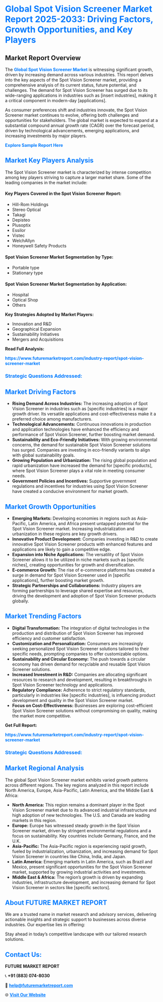 <h1 style="color: #007BFF;">Global Spot Vision Screener Market Report 2025-2033: Driving Factors, Growth Opportunities, and Key Players</h1>

<section id="overview">
<h2>Market Report Overview</h2>
<p>The <a href="https://www.futuremarketreport.com/industry-report/spot-vision-screener-market" style="color: #007BFF; text-decoration: none;"><strong>Global Spot Vision Screener Market</strong></a> is witnessing significant growth, driven by increasing demand across various industries. This report delves into the key aspects of the Spot Vision Screener market, providing a comprehensive analysis of its current status, future potential, and challenges. The demand for Spot Vision Screener has surged due to its wide-ranging applications in industries such as [insert industries], making it a critical component in modern-day [applications].</p>
<p>As consumer preferences shift and industries innovate, the Spot Vision Screener market continues to evolve, offering both challenges and opportunities for stakeholders. The global market is expected to expand at a substantial compound annual growth rate (CAGR) over the forecast period, driven by technological advancements, emerging applications, and increasing investments by major players.</p>
</section>

<section id="overview">
<p><a href="https://www.futuremarketreport.com/request-sample/reportId=79943" style="color: #007BFF; text-decoration: none;"><strong>Explore Sample Report Here</strong></a></p>
</section>

<section id="key-players">
<h2 style="color: #007BFF;">Market Key Players Analysis</h2>
<p>The Spot Vision Screener market is characterized by intense competition among key players striving to capture a larger market share. Some of the leading companies in the market include:</p>
<h4>Key Players Covered in the Spot Vision Screener Report:</h4>
<ul><li>Hill-Rom Holdings</li><li>Stereo Optical</li><li>Takagi</li><li>Depisteo</li><li>Plusoptix</li><li>Essilor</li><li>Vistec</li><li>WelchAllyn</li><li>Honeywell Safety Products</li></ul>
<h4>Spot Vision Screener Market Segmentation by Type:</h4>
<ul><li>Portable type</li><li>Stationary type</li></ul>

<h4>Spot Vision Screener Market Segmentation by Application:</h4>
<ul><li>Hospital</li><li>Optical Shop</li><li>Others</li></ul>
<p><strong>Key Strategies Adopted by Market Players:</strong></p>
<ul>
<li>Innovation and R&D</li>
<li>Geographical Expansion</li>
<li>Sustainability Initiatives</li>
<li>Mergers and Acquisitions</li>
</ul>
</section>

<section>
<p><strong>Read Full Analysis: </strong></p><a href="https://www.futuremarketreport.com/industry-report/spot-vision-screener-market" style="color: #007BFF; text-decoration: none;"><strong>https://www.futuremarketreport.com/industry-report/spot-vision-screener-market</strong></a>
<h3 style="color: #007BFF;">Strategic Questions Addressed:</h3>
</section>

<section id="driving-factors">
<h2 style="color: #007BFF;">Market Driving Factors</h2>
<ul>
<li><strong>Rising Demand Across Industries:</strong> The increasing adoption of Spot Vision Screener in industries such as [specific industries] is a major growth driver. Its versatile applications and cost-effectiveness make it a preferred choice among manufacturers.</li>
<li><strong>Technological Advancements:</strong> Continuous innovations in production and application technologies have enhanced the efficiency and performance of Spot Vision Screener, further boosting market demand.</li>
<li><strong>Sustainability and Eco-Friendly Initiatives:</strong> With growing environmental concerns, the demand for sustainable Spot Vision Screener solutions has surged. Companies are investing in eco-friendly variants to align with global sustainability goals.</li>
<li><strong>Growing Population and Urbanization:</strong> The rising global population and rapid urbanization have increased the demand for [specific products], where Spot Vision Screener plays a vital role in meeting consumer needs.</li>
<li><strong>Government Policies and Incentives:</strong> Supportive government regulations and incentives for industries using Spot Vision Screener have created a conducive environment for market growth.</li>
</ul>
</section>

<section id="growth-opportunities">
<h2 style="color: #007BFF;">Market Growth Opportunities</h2>
<ul>
<li><strong>Emerging Markets:</strong> Developing economies in regions such as Asia-Pacific, Latin America, and Africa present untapped potential for the Spot Vision Screener market. Increasing industrialization and urbanization in these regions are key growth drivers.</li>
<li><strong>Innovative Product Development:</strong> Companies investing in R&D to create innovative Spot Vision Screener products with enhanced features and applications are likely to gain a competitive edge.</li>
<li><strong>Expansion into Niche Applications:</strong> The versatility of Spot Vision Screener allows it to be utilized in niche markets such as [specific niches], creating opportunities for growth and diversification.</li>
<li><strong>E-commerce Growth:</strong> The rise of e-commerce platforms has created a surge in demand for Spot Vision Screener used in [specific applications], further boosting market growth.</li>
<li><strong>Strategic Partnerships and Collaborations:</strong> Industry players are forming partnerships to leverage shared expertise and resources, driving the development and adoption of Spot Vision Screener products globally.</li>
</ul>
</section>

<section id="trending-factors">
<h2 style="color: #007BFF;">Market Trending Factors</h2>
<ul>
<li><strong>Digital Transformation:</strong> The integration of digital technologies in the production and distribution of Spot Vision Screener has improved efficiency and customer satisfaction.</li>
<li><strong>Customization and Personalization:</strong> Consumers are increasingly seeking personalized Spot Vision Screener solutions tailored to their specific needs, prompting companies to offer customizable options.</li>
<li><strong>Sustainability and Circular Economy:</strong> The push towards a circular economy has driven demand for recyclable and reusable Spot Vision Screener solutions.</li>
<li><strong>Increased Investment in R&D:</strong> Companies are allocating significant resources to research and development, resulting in breakthroughs in Spot Vision Screener technology and applications.</li>
<li><strong>Regulatory Compliance:</strong> Adherence to strict regulatory standards, particularly in industries like [specific industries], is influencing product development and quality in the Spot Vision Screener market.</li>
<li><strong>Focus on Cost-Effectiveness:</strong> Businesses are exploring cost-efficient Spot Vision Screener solutions without compromising on quality, making the market more competitive.</li>
</ul>
</section>

<section>
<p><strong>Get Full Report: </strong></p><a href="https://www.futuremarketreport.com/industry-report/spot-vision-screener-market" style="color: #007BFF; text-decoration: none;"><strong>https://www.futuremarketreport.com/industry-report/spot-vision-screener-market</strong></a>
<h3 style="color: #007BFF;">Strategic Questions Addressed:</h3>
</section>


<section id="regional-analysis">
<h2 style="color: #007BFF;">Market Regional Analysis</h2>
<p>The global Spot Vision Screener market exhibits varied growth patterns across different regions. The key regions analyzed in this report include North America, Europe, Asia-Pacific, Latin America, and the Middle East & Africa:</p>
<ul>
<li><strong>North America:</strong> This region remains a dominant player in the Spot Vision Screener market due to its advanced industrial infrastructure and high adoption of new technologies. The U.S. and Canada are leading markets in this region.</li>
<li><strong>Europe:</strong> Europe has witnessed steady growth in the Spot Vision Screener market, driven by stringent environmental regulations and a focus on sustainability. Key countries include Germany, France, and the U.K.</li>
<li><strong>Asia-Pacific:</strong> The Asia-Pacific region is experiencing rapid growth, fueled by industrialization, urbanization, and increasing demand for Spot Vision Screener in countries like China, India, and Japan.</li>
<li><strong>Latin America:</strong> Emerging markets in Latin America, such as Brazil and Mexico, present significant opportunities for the Spot Vision Screener market, supported by growing industrial activities and investments.</li>
<li><strong>Middle East & Africa:</strong> The region’s growth is driven by expanding industries, infrastructure development, and increasing demand for Spot Vision Screener in sectors like [specific sectors].</li>
</ul>
</section>

<footer>
<h2 style="color: #007BFF;">About FUTURE MARKET REPORT</h2>
<p>We are a trusted name in market research and advisory services, delivering actionable insights and strategic support to businesses across diverse industries. Our expertise lies in offering:</p>

<p>Stay ahead in today’s competitive landscape with our tailored research solutions.</p>

<h2 style="color: #007BFF;">Contact Us:</h2>
<p><strong>FUTURE MARKET REPORT</strong></p>
<p>📞 <strong>+91 (883) 074-8030</strong></p>
<p>📧 <strong><a href="mailto:help@futuremarketreport.com" style="color: #007BFF;">help@futuremarketreport.com</a></strong></p>
<p>🌐 <strong><a href="https://www.futuremarketreport.com/" style="color: #007BFF;">Visit Our Website</a></strong></p>
</footer>